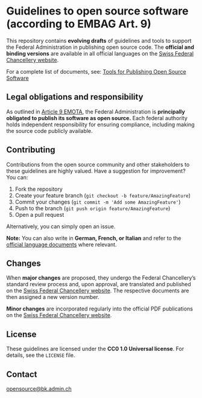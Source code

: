 # Guidelines to open source software (according to EMBAG Art. 9)

This repository contains **evolving drafts** of guidelines and tools to support the Federal Administration in publishing open source code. The **official and binding versions** are available in all official languages on the [Swiss Federal Chancellery website](https://www.bk.admin.ch/bk/de/home/digitale-transformation-ikt-lenkung/bundesarchitektur/open_source_software/hilfsmittel_oss.html).

For a complete list of documents, see:
[Tools for Publishing Open Source Software](docs/index_en.md)

## Legal obligations and responsibility

As outlined in [Article 9 EMOTA](https://www.fedlex.admin.ch/eli/cc/2023/682/de#art_9), the Federal Administration is **principally obligated to publish its software as open source.** Each federal authority holds independent responsibility for ensuring compliance, including making the source code publicly available.


## Contributing

Contributions from the open source community and other stakeholders to these guidelines are highly valued. Have a suggestion for improvement? You can:

1. Fork the repository
2. Create your feature branch (`git checkout -b feature/AmazingFeature`)
3. Commit your changes (`git commit -m 'Add some AmazingFeature'`)
4. Push to the branch (`git push origin feature/AmazingFeature`)
5. Open a pull request

Alternatively, you can simply open an issue. 

**Note:** You can also write in **German, French, or Italian** and refer to the [official language documents](https://www.bk.admin.ch/bk/de/home/digitale-transformation-ikt-lenkung/bundesarchitektur/open_source_software/hilfsmittel_oss.html) where relevant.

## Changes

When **major changes** are proposed, they undergo the Federal Chancellery’s standard review process and, upon approval, are translated and published on the [Swiss Federal Chancellery website](https://www.bk.admin.ch/bk/de/home/digitale-transformation-ikt-lenkung/bundesarchitektur/open_source_software/hilfsmittel_oss.html). The respective documents are then assigned a new version number. 

**Minor changes** are incorporated regularly into the official PDF publications on the [Swiss Federal Chancellery website](https://www.bk.admin.ch/bk/de/home/digitale-transformation-ikt-lenkung/bundesarchitektur/open_source_software/hilfsmittel_oss.html).

## License

These guidelines are licensed under the **CC0 1.0 Universal license**. For details, see the `LICENSE` file.

## Contact

[opensource@bk.admin.ch](mailto:opensource@bk.admin.ch)
